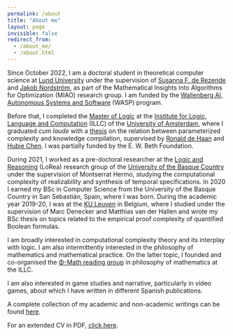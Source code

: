 ```yaml
---
permalink: /about
title: "About me"
layout: page
invisible: false
redirect_from: 
  - /about_me/
  - /about.html
---
```


Since October 2022, I am a doctoral student in theoretical computer science at [Lund University](https://www.lunduniversity.lu.se/) under the supervision of [Susanna F. de Rezende](https://derezende.github.io/index.html) and [Jakob Nordström](https://jakobnordstrom.github.io/), as part of the Mathematical Insights into Algorithms for Optimization (MIAO) research group. I am funded by the [Wallenberg AI, Autonomous Systems and Software](https://wasp-sweden.org/) (WASP) program.

Before that, I completed the [Master of Logic](https://msclogic.illc.uva.nl/) at the [Institute for Logic, Language and Computation](https://www.illc.uva.nl/) (ILLC) of the [University of Amsterdam](https://www.uva.nl/en), where I graduated _cum laude_ with a [thesis](https://eprints.illc.uva.nl/id/eprint/2210/1/MoL-2022-11.text.pdf) on the relation between parameterized complexity and knowledge compilation, supervised by [Ronald de Haan](https://staff.science.uva.nl/r.dehaan/) and [Hubie Chen](https://hubie-chen.github.io). I was partially funded by the E. W. Beth Foundation.

During 2021, I worked as a pre-doctoral researcher at the [Logic and Reasoning](https://www.ehu.eus/es/web/lorea) (LoRea) research group of the [University of the Basque Country](https://www.ehu.eus/en/en-home) under the supervision of Montserrat Hermo, studying the computational complexity of realizability and synthesis of temporal specifications. In 2020 I earned my BSc in Computer Science from the University of the Basque Country in San Sebastián, Spain, where I was born. During the academic year 2019-20, I was at the [KU Leuven](https://www.kuleuven.be/english/kuleuven/) in Belgium, where I studied under the supervision of Marc Denecker and Matthias van der Hallen and wrote my BSc thesis on topics related to the empirical proof complexity of quantified Boolean formulas. 

I am broadly interested in computational complexity theory and its interplay with logic. I am also intermittently interested in the philosophy of mathematics and mathematical practice. On the latter topic, I founded and co-organised the [Φ-Math reading group](https://sites.google.com/view/phi-math/) in philosophy of mathematics at the ILLC.

I am also interested in game studies and narrative, particularly in video games, about which I have written in different Spanish publications.

A complete collection of my academic and non-academic writings can be found [here](https://narteche.github.io/publications).

For an extended CV in PDF, [click here](https://narteche.github.io/files/others/cv_sep23.pdf).

